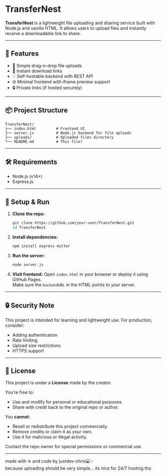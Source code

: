 # TransferNest

**TransferNest** is a lightweight file uploading and sharing service built with Node.js and vanilla HTML. It allows users to upload files and instantly receive a downloadable link to share.

---

## 🚀 Features

- 📁 Simple drag-n-drop file uploads  
- 🔗 Instant download links  
- 💡 Self-hostable backend with REST API  
- 🌐 Minimal frontend with iframe preview support  
- 🔒 Private links (if hosted securely)

---

## 📦 Project Structure

```
TransferNest/
├── index.html         # Frontend UI
├── server.js          # Node.js backend for file uploads
├── uploads/           # Uploaded files directory
└── README.md          # This file!
```

---

## 🛠️ Requirements

- Node.js (v14+)
- Express.js

---

## 🚧 Setup & Run

1. **Clone the repo:**
   ```bash
   git clone https://github.com/your-user/TransferNest.git
   cd TransferNest
   ```

2. **Install dependencies:**
   ```bash
   npm install express multer
   ```

3. **Run the server:**
   ```bash
   node server.js
   ```

4. **Visit frontend:**
   Open `index.html` in your browser or deploy it using GitHub Pages.  
   Make sure the `backendURL` in the HTML points to your server.

---

## 🔒 Security Note

This project is intended for learning and lightweight use. For production, consider:

- Adding authentication
- Rate limiting
- Upload size restrictions
- HTTPS support

---

## 🐾 License

This project is under a **License** made by the creator.

You’re free to:
- Use and modify for personal or educational purposes.
- Share with credit back to the original repo or author.

You **cannot**:
- Resell or redistribute this project commercially.
- Remove credits or claim it as your own.
- Use it for malicious or illegal activity.

Contact the repo owner for special permissions or commercial use.

---

made with ☕ and code by justdev-chris💻✨  
because uploading should be very simple... its nice for 24/7 hosting tho
